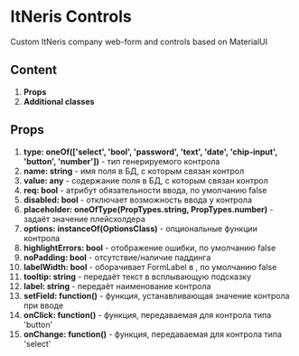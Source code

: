 # ItNeris Controls
Custom ItNeris company web-form and controls based on MaterialUI

## Content
1. **Props**
2. **Additional classes**

## Props
1. **type: oneOf(['select', 'bool', 'password', 'text', 'date', 'chip-input', 'button', 'number'])** - тип генерируемого контрола
2. **name: string** - имя поля в БД, с которым связан контрол
3. **value: any** - содержание поля в БД, с которым связан контрол
4. **req: bool** - атрибут обязательности ввода, по умолчанию false
5. **disabled: bool** - отключает возможность ввода у контрола
6. **placeholder: oneOfType(PropTypes.string, PropTypes.number)** - задаёт значение плейсхолдера
7. **options: instanceOf(OptionsClass)** - опциональные функции контрола
8. **highlightErrors: bool** - отображение ошибки, по умолчанию false
9. **noPadding: bool** -  отсутствие/наличие паддинга
10. **labelWidth: bool** - оборачивает FormLabel в <Box width="103px">, по умолчанию false
11. **tooltip: string** - передаёт текст в всплывающую подсказку
12. **label: string** - передаёт наименование контрола
13. **setField: function()** - функция, устанавливающая значение контрола при вводе
14. **onClick: function()** - функция, передаваемая для контрола типа 'button'
15. **onChange: function()** - функция, передаваемая для контрола типа 'select'
